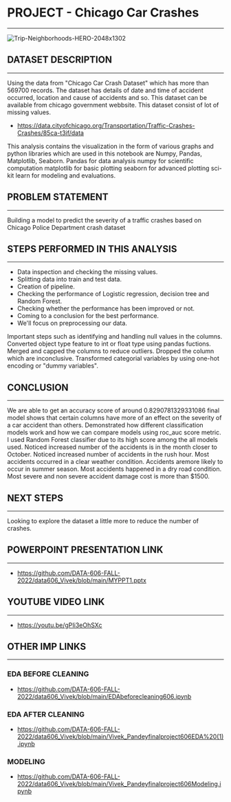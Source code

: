 # PROJECT - Chicago Car Crashes
_____________________________________________________________________________________________________________

![Trip-Neighborhoods-HERO-2048x1302](https://user-images.githubusercontent.com/78184393/208225930-5e04d211-e896-4ede-b0a3-74dd803726ac.jpg)


## DATASET DESCRIPTION
______________________________________________________________________________________________________________
Using the data from "Chicago Car Crash Dataset" which has  more than 569700 records. The dataset has details of date and time of accident occurred, location and cause of accidents and so. This dataset can be available from chicago government webbsite. This dataset consist of lot of missing values.
- https://data.cityofchicago.org/Transportation/Traffic-Crashes-Crashes/85ca-t3if/data

This analysis contains the visualization in the form of various graphs and python libraries which are used in this notebook are Numpy, Pandas, Matplotlib, Seaborn. Pandas for data analysis numpy for scientific computation matplotlib for basic plotting seaborn for advanced plotting sci-kit learn for modeling and evaluations.

## PROBLEM STATEMENT
________________________________________________________________________________________________________________
Building a model to predict the severity of a traffic crashes based on Chicago Police Department crash dataset

## STEPS PERFORMED IN THIS ANALYSIS
_________________________________________________________________________________________________________________
- Data inspection and checking the missing values.
- Splitting data into train and test data.
- Creation of pipeline.
- Checking the performance of Logistic regression, decision tree and Random Forest.
- Checking whether the performance has been improved or not.
- Coming to a conclusion for the best performance.
- We'll focus on preprocessing our data.

Important steps such as identifying and handling null values in the columns. Converted object type feature to int or float type using pandas fuctions. Merged and capped the columns to reduce outliers. Dropped the column which are inconclusive. Transformed categorial variables by using one-hot encoding or "dummy variables".

## CONCLUSION
________________________________________________________________________________________________________________
We are able to get an accuracy score of around 0.8290781329331086 final model shows that certain columns have more of an effect on the severity of a car accident than others. Demonstrated how different classification models work and how we can compare models using roc_auc score metric. I used Random Forest classifier due to its high score among the all models used.
Noticed increased number of the accidents is in the month closer to  October. Noticed increased number of accidents in the rush hour. Most accidents occurred in a clear weather condition. Accidents aremore likely to occur in summer season. Most accidents happened in a dry road condition. Most severe and non severe accident damage cost is more than $1500.

## NEXT STEPS
_______________________________________________________________________________________________________________
Looking to explore the dataset a little more to reduce the number of crashes.

## POWERPOINT PRESENTATION LINK
________________________________________________________________________________________________________________
- https://github.com/DATA-606-FALL-2022/data606_Vivek/blob/main/MYPPT1.pptx

## YOUTUBE VIDEO LINK
_____________________________________________________________________________________________________________________________
- https://youtu.be/gPIi3eOhSXc

## OTHER IMP LINKS
____________________________________________________________________________________________________________________________
### EDA BEFORE CLEANING
- https://github.com/DATA-606-FALL-2022/data606_Vivek/blob/main/EDAbeforecleaning606.ipynb

### EDA AFTER CLEANING
- https://github.com/DATA-606-FALL-2022/data606_Vivek/blob/main/Vivek_Pandeyfinalproject606EDA%20(1).ipynb

### MODELING
- https://github.com/DATA-606-FALL-2022/data606_Vivek/blob/main/Vivek_Pandeyfinalproject606Modeling.ipynb
